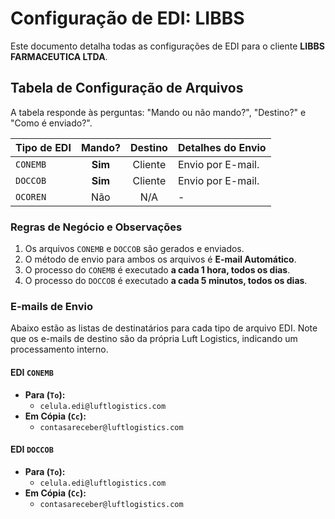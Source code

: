 # Configuração de EDI: LIBBS

Este documento detalha todas as configurações de EDI para o cliente **LIBBS FARMACEUTICA LTDA**.

## Tabela de Configuração de Arquivos

A tabela responde às perguntas: "Mando ou não mando?", "Destino?" e "Como é enviado?".

| Tipo de EDI | Mando? | Destino | Detalhes do Envio |
| :---------- | :----: | :-------: | :--------------------------------------------------- |
| `CONEMB`    | **Sim**| Cliente   | Envio por E-mail.|
| `DOCCOB`    | **Sim**| Cliente   | Envio por E-mail.|
| `OCOREN`    | Não    | N/A       | - |

### Regras de Negócio e Observações
1.  Os arquivos `CONEMB` e `DOCCOB` são gerados e enviados.
2.  O método de envio para ambos os arquivos é **E-mail Automático**.
3.  O processo do `CONEMB` é executado **a cada 1 hora, todos os dias**.
4.  O processo do `DOCCOB` é executado **a cada 5 minutos, todos os dias**.

### E-mails de Envio
<div id="emails-de-envio"></div>

Abaixo estão as listas de destinatários para cada tipo de arquivo EDI. Note que os e-mails de destino são da própria Luft Logistics, indicando um processamento interno.

#### **EDI `CONEMB`**
* **Para (`To`):**
    * `celula.edi@luftlogistics.com`
* **Em Cópia (`Cc`):**
    * `contasareceber@luftlogistics.com`

#### **EDI `DOCCOB`**
* **Para (`To`):**
    * `celula.edi@luftlogistics.com`
* **Em Cópia (`Cc`):**
    * `contasareceber@luftlogistics.com`